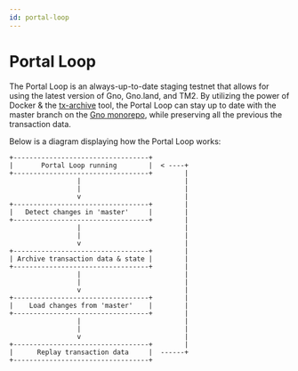 ```yaml
---
id: portal-loop
---
```


# Portal Loop

The Portal Loop is an always-up-to-date staging testnet that allows for using
the latest version of Gno, Gno.land, and TM2. By utilizing the power of Docker
& the [tx-archive](https://github.com/gnolang/tx-archive) tool, the Portal Loop 
can stay up to date with the master branch on the [Gno monorepo](https://github.com/gnolang/gno),
while preserving all the previous the transaction data. 

Below is a diagram displaying how the Portal Loop works:
```
+----------------------------------+
|       Portal Loop running        |  < ----+ 
+----------------------------------+        |
                 |                          |
                 |                          |
                 v                          |
+----------------------------------+        |
|   Detect changes in 'master'     |        |
+----------------------------------+        |
                 |                          |
                 |                          |
                 v                          |
+----------------------------------+        |
| Archive transaction data & state |        |    
+----------------------------------+        |
                 |                          |
                 |                          |
                 v                          |
+----------------------------------+        |
|    Load changes from 'master'    |        |
+----------------------------------+        |
                 |                          |
                 |                          |
                 v                          |
+----------------------------------+        |
|      Replay transaction data     |  ------+  
+----------------------------------+
```

